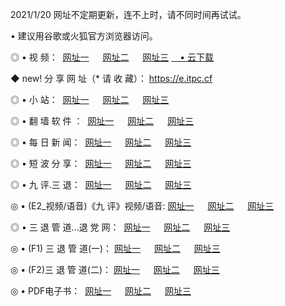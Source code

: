<p>2021/1/20 网址不定期更新，连不上时，请不同时间再试试。
<p>• 建议用谷歌或火狐官方浏览器访问。
<p>◎ • 视 频： 
<a href="http://hwe.wemusiclabel.com/" target="_blank">网址一</a> 　 
<a href="http://hpl.wemusiclabel.com/" target="_blank">网址二</a> 　 
<a href="http://hpl.wemusiclabel.com/b.html" target="_blank">网址三</a>
<a href="https://yadi.sk/d/d0sUeAOpal3njw" target="_blank">　• 云下载 </a></p>
<p>◆ new! 分 享 网 址（* 请 收 藏）： <a href="http://hve.wemusiclabel.com/a.html">https://e.itpc.cf</a></p>

<p>◎ • 小 站：  
<a href="http://hwe.wemusiclabel.com/f.html" target="_blank">网址一</a> 　 
<a href="http://hpl.wemusiclabel.com/h.html" target="_blank">网址二</a> 　 
<a href="http://hpl.wemusiclabel.com/k/" target="_blank">网址三</a></p>
<p>◎ • 翻 墙 软 件 ：  
<a href="http://hwe.wemusiclabel.com/ff/" target="_blank">网址一</a> 　 
<a href="http://hpl.wemusiclabel.com/s/read/a1_nd.html" target="_blank">网址二</a> 　 
<a href="http://hpl.wemusiclabel.com/ff/index.html" target="_blank">网址三</a></p>
<p>◎ • 每 日 新 闻：  
<a href="http://hwe.wemusiclabel.com/day/" target="_blank">网址一</a> 　 
<a href="http://hpl.wemusiclabel.com/day/" target="_blank">网址二</a> 　 
<a href="http://hpl.wemusiclabel.com/day/index.html" target="_blank">网址三</a></p>
<p>◎ • 短 波 分 享：  
<a href="http://hwe.wemusiclabel.com/h/" target="_blank">网址一</a> 　 
<a href="http://hpl.wemusiclabel.com/h/" target="_blank">网址二</a> 　 
<a href="http://hpl.wemusiclabel.com/h/index.html" target="_blank">网址三</a></p>
<p>◎ • 九 评.三 退：  
<a href="http://hwe.wemusiclabel.com/t/" target="_blank">网址一</a> 　 
<a href="http://hpl.wemusiclabel.com/v2/index.html" target="_blank">网址二</a> 　 
<a href="http://hpl.wemusiclabel.com/tt/index.html" target="_blank">网址三</a> 　</p>
<p>◎ • (E2_视频/语音)《九 评》视频/语音: 
<a href="http://hpl.wemusiclabel.com/7738.html" target="_blank">网址一</a> 　 
<a href="http://hpl.wemusiclabel.com/7614.html" target="_blank">网址二</a> 　 
<a href="http://hpl.wemusiclabel.com/7633.html" target="_blank">网址三</a></p>
<p>◎ • 三 退 管 道...退 党 网：  
<a href="http://hwe.wemusiclabel.com/go/td1.html" target="_blank">网址一</a> 　 
<a href="http://hpl.wemusiclabel.com/go/td2.html" target="_blank">网址二</a> 　 
<a href="http://hpl.wemusiclabel.com/go/td3.html" target="_blank">网址三</a></p>
<p>◎ • (F1) 三 退 管 道(一)： 
<a href="http://hwe.wemusiclabel.com/dd/" target="_blank">网址一</a> 　 
<a href="http://hpl.wemusiclabel.com/s/read/a1_tdx.html" target="_blank">网址二</a> 　 
<a href="http://hpl.wemusiclabel.com/dd/" target="_blank">网址三</a></p>
<p>◎ • (F2)三 退 管 道(二)： 
<a href="http://hpl.wemusiclabel.com/d/" target="_blank">网址一</a> 　 
<a href="http://hwe.wemusiclabel.com/d/index.html" target="_blank">网址二</a> 　 
<a href="http://hpl.wemusiclabel.com/d/" target="_blank">网址三</a></p>
<p>◎ • PDF电子书：  
<a href="http://hwe.wemusiclabel.com/p/" target="_blank">网址一</a> 　 
<a href="http://hpl.wemusiclabel.com/p/index.html" target="_blank">网址二</a> 　 
<a href="http://hpl.wemusiclabel.com/p/" target="_blank">网址三</a></p>

